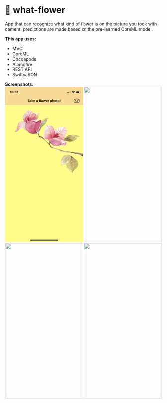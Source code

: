 # 💐 what-flower<br/>
App that can recognize what kind of flower is on the picture you took with camera, predictions are made based on the pre-learned CoreML model.

**This app uses:**<br/>
- MVC<br/>
- CoreML<br/>
- Cocoapods<br/>
- Alamofire<br/>
- REST API<br/>
- SwiftyJSON<br/>

**Screenshots:**<br/>
<img src="Screenshots/flower-1.PNG" width="250" height="500"/> <img src="Screenshots/flower-2.PNG" width="250" height="500"/><br/> <img src="Screenshots/flower-3.PNG" width="250" height="500"/> <img src="Screenshots/flower-4.PNG" width="250" height="500"/>
